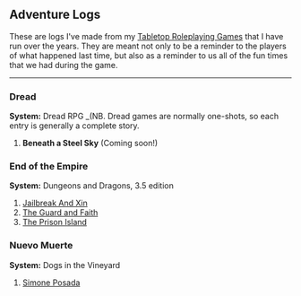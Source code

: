## Adventure Logs

These are logs I've made from my [Tabletop Roleplaying Games][ttrpg]
that I have run over the years. They are meant not only to be a
reminder to the players of what happened last time, but also as a
reminder to us all of the fun times that we had during the game.

---

### Dread

__System:__ Dread RPG _(NB. Dread games are normally one-shots, so
each entry is generally a complete story.

1. __Beneath a Steel Sky__ (Coming soon!)

### End of the Empire

__System:__ Dungeons and Dragons, 3.5 edition

1. [Jailbreak And Xin][eote-1]
2. [The Guard and Faith][eote-2]
3. [The Prison Island][eote-3]

### Nuevo Muerte

__System:__ Dogs in the Vineyard

1. [Simone Posada][muert-1]


[ttrpg]: http://en.wikipedia.org/wiki/Tabletop_role-playing_game " "
[eote-1]: /eote-1 " "
[eote-2]: /eote-2 " "
[eote-3]: /eote-3 " "
[muert-1]: /muert-1 " "
